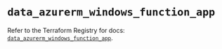 # `data_azurerm_windows_function_app`

Refer to the Terraform Registry for docs: [`data_azurerm_windows_function_app`](https://registry.terraform.io/providers/hashicorp/azurerm/4.37.0/docs/data-sources/windows_function_app).
